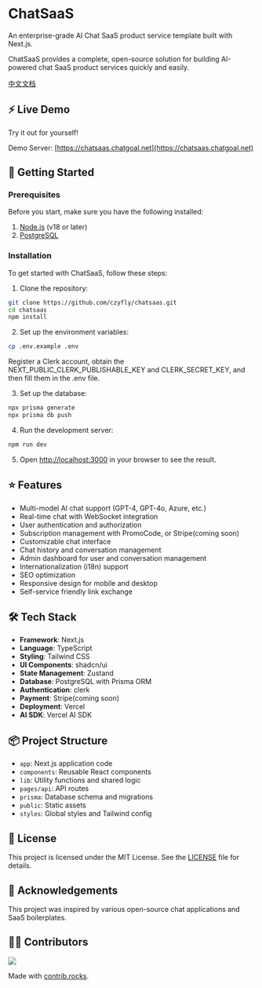 # ChatSaaS

An enterprise-grade AI Chat SaaS product service template built with Next.js.

ChatSaaS provides a complete, open-source solution for building AI-powered chat SaaS product services quickly and easily.

[中文文档](./README_zh.md)

## ⚡ Live Demo

Try it out for yourself!

Demo Server: [https://chatsaas.chatgoal.net](https://chatsaas.chatgoal.net)

## 🚀 Getting Started

### Prerequisites

Before you start, make sure you have the following installed:

1. [Node.js](https://nodejs.org/) (v18 or later)
2. [PostgreSQL](https://www.postgresql.org/)

### Installation

To get started with ChatSaaS, follow these steps:

1. Clone the repository:

```bash
git clone https://github.com/czyfly/chatsaas.git
cd chatsaas
npm install
```

2. Set up the environment variables:

```bash
cp .env.example .env
```
Register a Clerk account, obtain the NEXT_PUBLIC_CLERK_PUBLISHABLE_KEY and CLERK_SECRET_KEY, and then fill them in the .env file.


3. Set up the database:

```bash
npx prisma generate
npx prisma db push
```

4. Run the development server:

```bash
npm run dev
```

5. Open [http://localhost:3000](http://localhost:3000) in your browser to see the result.

## ⭐ Features

- Multi-model AI chat support (GPT-4, GPT-4o, Azure, etc.)
- Real-time chat with WebSocket integration
- User authentication and authorization
- Subscription management with PromoCode, or Stripe(coming soon)
- Customizable chat interface
- Chat history and conversation management
- Admin dashboard for user and conversation management
- Internationalization (i18n) support
- SEO optimization
- Responsive design for mobile and desktop
- Self-service friendly link exchange

## 🛠 Tech Stack

- **Framework**: Next.js
- **Language**: TypeScript
- **Styling**: Tailwind CSS
- **UI Components**: shadcn/ui
- **State Management**: Zustand
- **Database**: PostgreSQL with Prisma ORM
- **Authentication**: clerk
- **Payment**: Stripe(coming soon)
- **Deployment**: Vercel
- **AI SDK**: Vercel AI SDK

## 📦 Project Structure

- `app`: Next.js application code
- `components`: Reusable React components
- `lib`: Utility functions and shared logic
- `pages/api`: API routes
- `prisma`: Database schema and migrations
- `public`: Static assets
- `styles`: Global styles and Tailwind config

## 📜 License

This project is licensed under the MIT License. See the [LICENSE](./LICENSE) file for details.

## 🙏 Acknowledgements

This project was inspired by various open-source chat applications and SaaS boilerplates.

## 👨‍💻 Contributors

<a href="https://github.com/czyfly/chatsaas/graphs/contributors">
  <img src="https://contrib.rocks/image?repo=czyfly/chatsaas" />
</a>

Made with [contrib.rocks](https://contrib.rocks).
